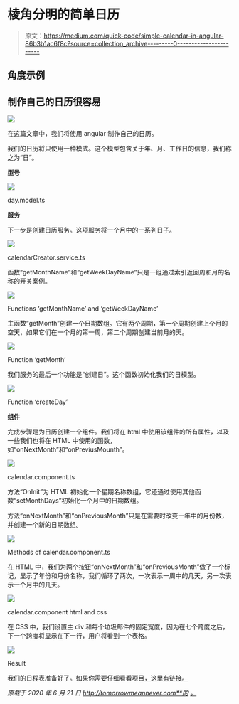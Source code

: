 # 棱角分明的简单日历

> 原文：<https://medium.com/quick-code/simple-calendar-in-angular-86b3b1ac6f8c?source=collection_archive---------0----------------------->

## 角度示例

## 制作自己的日历很容易

![](img/07f9efe6813c849181be202ef0777f7a.png)

在这篇文章中，我们将使用 angular 制作自己的日历。

我们的日历将只使用一种模式。这个模型包含关于年、月、工作日的信息，我们称之为“日”。

**型号**

![](img/c9f522b4717be670d4a85fdb9237d431.png)

day.model.ts

**服务**

下一步是创建日历服务。这项服务将一个月中的一系列日子。

![](img/00e20d15321ca2f424bb160742ac8148.png)

calendarCreator.service.ts

函数“getMonthName”和“getWeekDayName”只是一组通过索引返回周和月的名称的开关案例。

![](img/02b114e098f877b58a741d08bef3d555.png)

Functions ‘getMonthName’ and ‘getWeekDayName’

主函数“getMonth”创建一个日期数组。它有两个周期，第一个周期创建上个月的空天，如果它们在一个月的第一周，第二个周期创建当前月的天。

![](img/1c333a7c8292c75048b5d1ad6f6d8d0d.png)

Function ‘getMonth’

我们服务的最后一个功能是“创建日”。这个函数初始化我们的日模型。

![](img/130745e0a4229ddb882b669e8c688e73.png)

Function ‘createDay’

**组件**

完成步骤是为日历创建一个组件。我们将在 html 中使用该组件的所有属性，以及一些我们也将在 HTML 中使用的函数，如“onNextMonth”和“onPreviusMounth”。

![](img/91830dd4e054374df19bffff4ca43d63.png)

calendar.component.ts

方法“OnInit”为 HTML 初始化一个星期名称数组，它还通过使用其他函数“setMonthDays”初始化一个月中的日期数组。

方法“onNextMonth”和“onPreviousMonth”只是在需要时改变一年中的月份数，并创建一个新的日期数组。

![](img/a5264f015ed0be88cdf7cc5aea790b07.png)

Methods of calendar.component.ts

在 HTML 中，我们为两个按钮“onNextMonth”和“onPreviousMonth”做了一个标记，显示了年份和月份名称，我们循环了两次，一次表示一周中的几天，另一次表示一个月中的几天。

![](img/de7d5cd46d6f813fac52f389a76aa199.png)

calendar.component html and css

在 CSS 中，我们设置主 div 和每个垃圾邮件的固定宽度，因为在七个跨度之后，下一个跨度将显示在下一行，用户将看到一个表格。

![](img/092d7a571f186ef1a65b3d0913ff5ac7.png)

Result

我们的日程表准备好了。如果你需要仔细看看项目[，这里有链接。](https://github.com/8Tesla8/simple-calendar)

*原载于 2020 年 6 月 21 日 http://tomorrowmeannever.com**的* [*。*](https://tomorrowmeannever.com/2020/06/21/simple-calendar-in-angular/)
